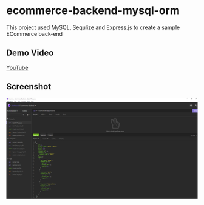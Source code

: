 # ecommerce-backend-mysql-orm

This project used MySQL, Sequlize and Express.js to create a sample ECommerce back-end

## Demo Video

[YouTube](https://youtu.be/5Llf4tnH0FY)

## Screenshot

![Employee Tracker using SQL](./orm.png)

